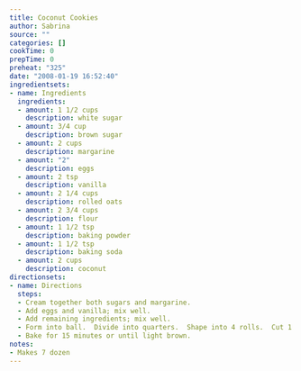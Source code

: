 ```yaml
---
title: Coconut Cookies
author: Sabrina
source: ""
categories: []
cookTime: 0
prepTime: 0
preheat: "325"
date: "2008-01-19 16:52:40"
ingredientsets:
- name: Ingredients
  ingredients:
  - amount: 1 1/2 cups
    description: white sugar
  - amount: 3/4 cup
    description: brown sugar
  - amount: 2 cups
    description: margarine
  - amount: "2"
    description: eggs
  - amount: 2 tsp
    description: vanilla
  - amount: 2 1/4 cups
    description: rolled oats
  - amount: 2 3/4 cups
    description: flour
  - amount: 1 1/2 tsp
    description: baking powder
  - amount: 1 1/2 tsp
    description: baking soda
  - amount: 2 cups
    description: coconut
directionsets:
- name: Directions
  steps:
  - Cream together both sugars and margarine.
  - Add eggs and vanilla; mix well.
  - Add remaining ingredients; mix well.
  - Form into ball.  Divide into quarters.  Shape into 4 rolls.  Cut 1 inch slices.
  - Bake for 15 minutes or until light brown.
notes:
- Makes 7 dozen
---
```


